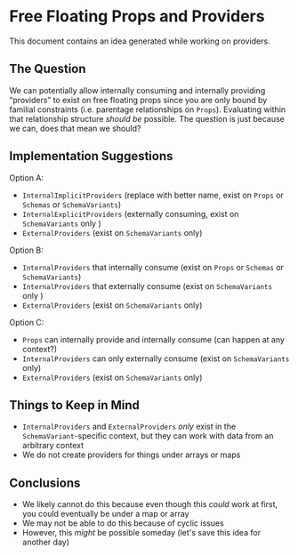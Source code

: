 # Free Floating Props and Providers

This document contains an idea generated while working on providers.

## The Question

We can potentially allow internally consuming and internally providing “providers” to exist on free floating props since you are only bound by familial constraints (i.e. parentage relationships on `Props`).
Evaluating within that relationship structure _should be_ possible.
The question is just because we can, does that mean we should?

## Implementation Suggestions

Option A:

- `InternalImplicitProviders` (replace with better name, exist on `Props` or `Schemas` or `SchemaVariants`)
- `InternalExplicitProviders` (externally consuming, exist on `SchemaVariants` only )
- `ExternalProviders` (exist on `SchemaVariants` only)

Option B:

- `InternalProviders` that internally consume (exist on `Props` or `Schemas` or `SchemaVariants`)
- `InternalProviders` that externally consume (exist on `SchemaVariants` only )
- `ExternalProviders` (exist on `SchemaVariants` only)

Option C:

- `Props` can internally provide and internally consume (can happen at any context?)
- `InternalProviders` can only externally consume (exist on `SchemaVariants` only)
- `ExternalProviders` (exist on `SchemaVariants` only)

## Things to Keep in Mind

- `InternalProviders` and `ExternalProviders` _only_ exist in the `SchemaVariant`-specific context, but they can work with data from an arbitrary context
- We do not create providers for things under arrays or maps

## Conclusions

- We likely cannot do this because even though this _could_ work at first, you could eventually be under a map or array
- We may not be able to do this because of cyclic issues
- However, this _might_ be possible someday (let's save this idea for another day)